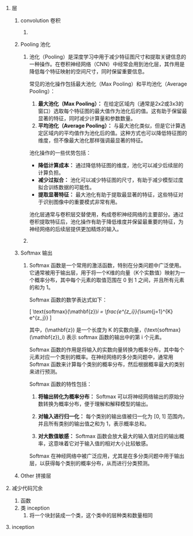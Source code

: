 1. 层

    1. convolution 卷积

        1. 

    2. Pooling 池化

        1. 池化（Pooling）是深度学习中用于减少特征图尺寸和提取关键信息的一种操作。在卷积神经网络（CNN）中经常会用到池化层，其作用是降低每个特征映射的空间尺寸，同时保留重要信息。

            常见的池化操作包括最大池化（Max Pooling）和平均池化（Average Pooling）：

            1. **最大池化（Max Pooling）：** 在给定区域内（通常是2x2或3x3的窗口）选取每个特征图的最大值作为池化后的值。这有助于保留最显著的特征，同时减少计算量和参数数量。
            2. **平均池化（Average Pooling）：** 与最大池化类似，但是它计算选定区域内的平均值作为池化后的值。这种方式也可以降低特征图的维度，但不像最大池化那样强调最显著的特征。

            池化操作的一些优势包括：

            - **降低计算成本：** 通过降低特征图的维度，池化可以减少后续层的计算负担。
            - **减少过拟合：** 池化可以减少特征图的尺寸，有助于减少模型过度拟合训练数据的可能性。
            - **提取显著特征：** 最大池化有助于提取最显著的特征，这些特征对于识别图像中的重要模式非常有用。

            池化层通常与卷积层交替使用，构成卷积神经网络的主要部分。通过卷积提取特征后，池化操作有助于降低维度并保留最重要的特征，为神经网络的后续层提供更加精炼的输入。

        2. 

    3. Softmax 输出

        1. Softmax 函数是一个常用的激活函数，特别在分类问题中广泛使用。它通常被用于输出层，用于将一个K维的向量（K个实数值）映射为一个概率分布，其中每个元素的取值范围在 0 到 1 之间，并且所有元素的和为 1。

            Softmax 函数的数学表达式如下：

            \[ \text{softmax}(\mathbf{z})_i = \frac{e^{z_i}}{\sum_{j=1}^{K} e^{z_j}} \]

            其中，\(\mathbf{z}\) 是一个长度为 K 的实数向量，\(\text{softmax}(\mathbf{z})_i\) 表示 softmax 函数的输出中的第 i 个元素。

            Softmax 函数的作用是将输入的实数向量转换为概率分布，其中每个元素对应一个类别的概率。在神经网络的多分类问题中，通常用 Softmax 函数来计算每个类别的概率分布，然后根据概率最大的类别来进行预测。

            Softmax 函数的特性包括：

            1. **将输出转化为概率分布：** Softmax 可以将神经网络输出的原始分数转换为概率分布，便于理解和解释模型的输出。

            2. **对输入进行归一化：** 每个类别的输出值被归一化为 [0, 1] 范围内，并且所有类别的输出值之和为 1，表示概率总和。

            3. **对大数值敏感：** Softmax 函数会放大最大的输入值对应的输出概率，这意味着它对于输入值的相对大小比较敏感。

            Softmax 在神经网络中被广泛应用，尤其是在多分类问题中用于输出层，以获得每个类别的概率分布，从而进行分类预测。

    4. Other 拼接层

2. 减少代码冗余

    1. 函数
    2. 类   inception 
        1. 将一个块封装成一个类，这个类中的层种类和数量相同

3. inception 
